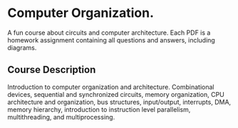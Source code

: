 # Computer Organization.
A fun course about circuits and computer architecture. Each PDF is a homework assignment containing all questions and answers, including diagrams.

## Course Description
Introduction to computer organization and architecture. Combinational devices, sequential and synchronized circuits, memory organization, CPU architecture and organization, bus structures, input/output, interrupts, DMA, memory hierarchy, introduction to instruction level parallelism, multithreading, and multiprocessing.
